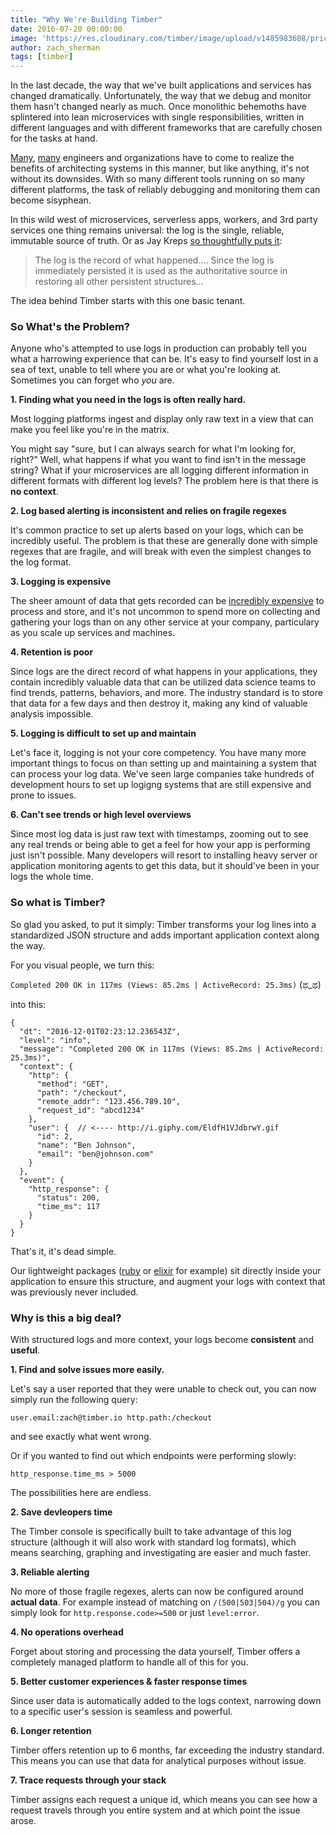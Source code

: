 ```yaml
---
title: "Why We're Building Timber"
date: 2016-07-20 00:00:00
image: 'https://res.cloudinary.com/timber/image/upload/v1485983608/pricing/why-we-are-building-timber.png'
author: zach_sherman
tags: [timber]
---
```


In the last decade, the way that we've built applications and services has changed dramatically. Unfortunately, the way that we debug and monitor them hasn't changed nearly as much. Once monolithic behemoths have splintered into lean microservices with single responsibilities, written in different languages and with different frameworks that are carefully chosen for the tasks at hand.

[Many](https://blog.risingstack.com/how-enterprises-benefit-from-microservices-architectures/), [many](https://martinfowler.com/articles/microservice-trade-offs.html) engineers and organizations have to come to realize the benefits of architecting systems in this manner, but like anything, it's not without its downsides. With so many different tools running on so many different platforms, the task of reliably debugging and monitoring them can become sisyphean.

In this wild west of microservices, serverless apps, workers, and 3rd party services one thing remains universal: the log is the single, reliable, immutable source of truth. Or as Jay Kreps [so thoughtfully puts it](https://engineering.linkedin.com/distributed-systems/log-what-every-software-engineer-should-know-about-real-time-datas-unifying):

> The log is the record of what happened.... Since the log is immediately persisted it is used as the authoritative source in restoring all other persistent structures...

The idea behind Timber starts with this one basic tenant.

### So What's the Problem?

Anyone who's attempted to use logs in production can probably tell you what a harrowing experience that can be. It's easy to find yourself lost in a sea of text, unable to tell where you are or what you're looking at. Sometimes you can forget who *you* are.

**1. Finding what you need in the logs is often really hard.**

Most logging platforms ingest and display only raw text in a view that can make you feel like you're in the matrix.

You might say "sure, but I can always search for what I'm looking for, right?" Well, what happens if what you want to find isn't in the message string? What if your microservices are all logging different information in different formats with different log levels? The problem here is that there is **no context**.

**2. Log based alerting is inconsistent and relies on fragile regexes**

It's common practice to set up alerts based on your logs, which can be incredibly useful. The problem is that these are generally done with simple regexes that are fragile, and will break with even the simplest changes to the log format.

**3. Logging is expensive**

The sheer amount of data that gets recorded can be [incredibly expensive](https://www.dropbox.com/s/zb0h8lrt7vuu262/Screenshot%202017-01-31%2013.29.19.png?dl=0) to process and store, and it's not uncommon to spend more on collecting and gathering your logs than on any other service at your company, particulary as you scale up services and machines.

**4. Retention is poor**

Since logs are the direct record of what happens in your applications, they contain incredibly valuable data that can be utilized data science teams to find trends, patterns, behaviors, and more. The industry standard is to store that data for a few days and then destroy it, making any kind of valuable analysis impossible.

**5. Logging is difficult to set up and maintain**

Let's face it, logging is not your core competency. You have many more important things to focus on than setting up and maintaining a system that can process your log data. We've seen large companies take hundreds of development hours to set up logigng systems that are still expensive and prone to issues.

**6. Can't see trends or high level overviews**

Since most log data is just raw text with timestamps, zooming out to see any real trends or being able to get a feel for how your app is performing just isn't possible. Many developers will resort to installing heavy server or application monitoring agents to get this data, but it should've been in your logs the whole time.


### So what is Timber?

So glad you asked, to put it simply: Timber transforms your log lines into a standardized JSON structure and adds important application context along the way.

For you visual people, we turn this:

```Completed 200 OK in 117ms (Views: 85.2ms | ActiveRecord: 25.3ms)``` (ಥ_ಥ)

into this:

```
{
  "dt": "2016-12-01T02:23:12.236543Z",
  "level": "info",
  "message": "Completed 200 OK in 117ms (Views: 85.2ms | ActiveRecord: 25.3ms)",
  "context": {
    "http": {
      "method": "GET",
      "path": "/checkout",
      "remote_addr": "123.456.789.10",
      "request_id": "abcd1234"
    },
    "user": {  // <---- http://i.giphy.com/EldfH1VJdbrwY.gif
      "id": 2,
      "name": "Ben Johnson",
      "email": "ben@johnson.com"
    }
  },
  "event": {
    "http_response": {
      "status": 200,
      "time_ms": 117
    }
  }
}
```

That's it, it's dead simple.

Our lightweight packages ([ruby](github.com/timberio/timber-ruby (http://github.com/timberio/timber-ruby)) or [elixir](github.com/timberio/timber-elixir (http://github.com/timberio/timber-elixir)) for example) sit directly inside your application to ensure this structure, and augment your logs with context that was previously never included.

### Why is this a big deal?

With structured logs and more context, your logs become **consistent** and **useful**.

**1. Find and solve issues more easily.**

Let's say a user reported that they were unable to check out, you can now simply run the following query:

`user.email:zach@timber.io http.path:/checkout`

and see exactly what went wrong.

Or if you wanted to find out which endpoints were performing slowly:

`http_response.time_ms > 5000`

The possibilities here are endless.

**2. Save devleopers time**

The Timber console is specifically built to take advantage of this log structure (although it will also work with standard log formats), which means searching, graphing and investigating are easier and much faster.

**3. Reliable alerting**

No more of those fragile regexes, alerts can now be configured around **actual data**. For example instead of matching on `/(500|503|504)/g` you can simply look for `http.response.code>=500` or just `level:error`.

**4. No operations overhead**

Forget about storing and processing the data yourself, Timber offers a completely managed platform to handle all of this for you.

**5. Better customer experiences & faster response times**

Since user data is automatically added to the logs context, narrowing down to a specific user's session is seamless and powerful.

**6. Longer retention**

Timber offers retention up to 6 months, far exceeding the industry standard. This means you can use that data for analytical purposes without issue.

**7. Trace requests through your stack**

Timber assigns each request a unique id, which means you can see how a request travels through you entire system and at which point the issue arose.
